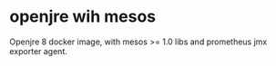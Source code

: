 # openjre wih mesos

Openjre 8 docker image, with mesos >= 1.0 libs and prometheus jmx exporter agent.
